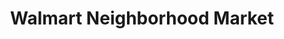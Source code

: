 ---
title: "Walmart Neighborhood Market"
url: /alamogordo/walmart-neighborhood-market/
shop: Supermarkt
---